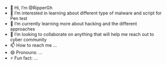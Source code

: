 - 👋 Hi, I’m @RipperGh
- 👀 I’m interested in learning about different type of malware and script for Pen test
- 🌱 I’m currently learning more about hacking and the different approaches
- 💞️ I’m looking to collaborate on anything that will help me reach out to cyber community 
- 📫 How to reach me ...
- 😄 Pronouns: ...
- ⚡ Fun fact: ...

<!---
RipperGh/RipperGh is a ✨ special ✨ repository because its `README.md` (this file) appears on your GitHub profile.
You can click the Preview link to take a look at your changes.
--->
